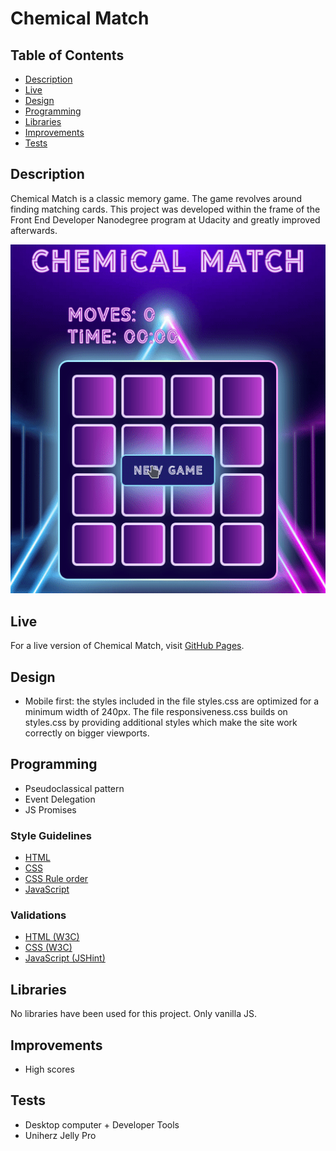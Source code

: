 # Chemical Match

## Table of Contents
- [Description](#description)
- [Live](#live)
- [Design](#design)
- [Programming](#programming)
- [Libraries](#libraries)
- [Improvements](#improvements)
- [Tests](#tests)

## Description
Chemical Match is a classic memory game. The game revolves around finding matching cards. This project was developed within the frame of the Front End Developer Nanodegree program at Udacity and greatly improved afterwards.

![](img/gamedemo.gif)

## Live
For a live version of Chemical Match, visit [GitHub Pages](https://vibueno.github.io/chemicalmatch).

## Design
* Mobile first: the styles included in the file styles.css are optimized for a minimum width of 240px. The file responsiveness.css builds on styles.css by providing additional styles which make the site work correctly on bigger viewports.

## Programming
* Pseudoclassical pattern
* Event Delegation
* JS Promises

### Style Guidelines
* [HTML](https://validator.w3.org)
* [CSS](http://udacity.github.io/frontend-nanodegree-styleguide/css.html)
* [CSS Rule order](https://9elements.com/css-rule-order)
* [JavaScript](http://udacity.github.io/frontend-nanodegree-styleguide/javascript.html)

### Validations
* [HTML (W3C)](https://validator.w3.org)
* [CSS (W3C)](https://jigsaw.w3.org/css-validator)
* [JavaScript (JSHint)](https://jshint.com)

## Libraries
No libraries have been used for this project. Only vanilla JS.

## Improvements
* High scores

## Tests
* Desktop computer + Developer Tools
* Uniherz Jelly Pro